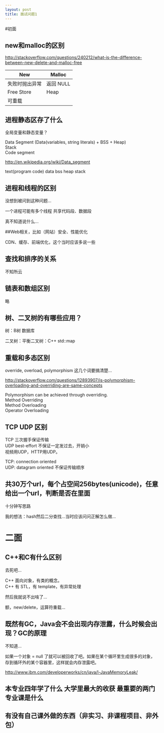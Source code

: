```yaml
---
layout: post
title: 面试问题1
---
```


#初面

## new和malloc的区别
http://stackoverflow.com/questions/240212/what-is-the-difference-between-new-delete-and-malloc-free

New | Malloc
--- | --- 
失败时抛出异常 | 返回 NULL
Free Store | Heap
可重载 | 

## 进程静态区存了什么

全局变量和静态变量？

Data Segment (Data(variables, string literals) + BSS + Heap)  
Stack  
Code segment

http://en.wikipedia.org/wiki/Data_segment

text(program code) data bss heap stack

## 进程和线程的区别

没想到被问到这种问题...

一个进程可能有多个线程
共享代码段、数据段

真不知道说什么...

##Web相关，比如（网站）安全、性能优化

CDN、缓存、前端优化，这个当时应该多说一些

## 查找和排序的关系

不知所云

## 链表和数组区别

略

## 树、二叉树的有哪些应用？

树：B树 数据库

二叉树：平衡二叉树：C++ std::map

## 重载和多态区别

override, overload, polymorphism 这几个词要搞清楚...

http://stackoverflow.com/questions/12893907/is-polymorphism-overloading-and-overriding-are-same-concepts

Polymorphism can be achieved through overriding.  
Method Overriding  
Method Overloading  
Operator Overloading

## TCP UDP 区别
TCP 三次握手保证传输  
UDP best-effort 不保证一定发过去，开销小  
视频用UDP，HTTP用UDP。

TCP: connection oriented  
UDP: datagram oriented 不保证传输顺序

## 共30万个url，每个占空间256bytes(unicode)，任意给出一个url，判断是否在里面

十分钟写思路

我的想法：hash然后二分查找...当时应该问问正解怎么做...

# 二面

## C++和C有什么区别

去死吧...

C++ 面向对象，有类的概念。  
C++ 有 STL，有 template，有异常处理

然后我就说不出啥了...

额，new/delete，运算符重载...

## 既然有GC，Java会不会出现内存泄露，什么时候会出现？GC的原理

不知道...

如果一个对象 = null 了就可以被回收了吧。如果在某个循环里生成很多的对象，存到循环外的某个容器里，这样就会内存泄露吧。

http://www.ibm.com/developerworks/cn/java/l-JavaMemoryLeak/

## 本专业四年学了什么 大学里最大的收获 最重要的两门专业课是什么

## 有没有自己课外做的东西（非实习、非课程项目、非外包）
